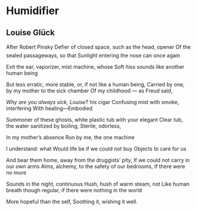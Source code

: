 # Humidifier
## Louise Glück
After Robert Pinsky
Defier of closed space, such as the head, opener
Of the sealed passageways, so that
Sunlight entering the nose can once again

Exit the ear, vaporizer, mist machine, whose
Soft hiss sounds like another human being

But less erratic, more stable, or, if not like a human being,
Carried by one, by my mother to the sick chamber
Of my childhood — as Freud said,

_Why are you always sick, Louise_? his cigar
Confusing mist with smoke, interfering
With healing—Embodied

Summoner of these ghosts, white plastic tub with your elegant
Clear tub, the water sanitized by boiling,
Sterile, odorless,

In my mother’s absence
Run by me, the one machine

I understand: what
Would life be if we could not buy
Objects to care for us

And bear them home, away from the druggists’ pity,
If we could not carry in our own arms
Alms, alchemy, to the safety of our bedrooms,
If there were no more

Sounds in the night, continuous
Hush, hush of warm steam, not
Like human breath though regular, if there were nothing in the world

More hopeful than the self,
Soothing it, wishing it well.